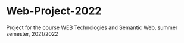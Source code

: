 # Web-Project-2022
Project for the course WEB Technologies and Semantic Web, summer semester, 2021/2022
